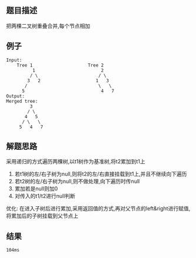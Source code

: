 ## 题目描述

  把两棵二叉树重叠合并,每个节点相加

## 例子
```
Input: 
	Tree 1                     Tree 2                  
          1                         2                             
         / \                       / \                            
        3   2                     1   3                        
       /                           \   \                      
      5                             4   7                  
Output: 
Merged tree:
	     3
	    / \
	   4   5
	  / \   \ 
	 5   4   7
```
## 解题思路

采用递归的方式遍历两棵树,以t1树作为基准树,将t2累加到t1上
   1. 若t1树的左/右子树为null,则将t2的左/右直接挂载到t1上,并且不继续向下遍历
   2. 若t2树的左/右子树为null,则不做处理,向下遍历时传null
   3. 累加若是null则加0
   4. 对传入的t1/t2进行null判断

优化:
在进入子树后进行累加,采用返回值的方式,再对父节点的left&right进行赋值,将累加后的子树挂载到父节点上

## 结果

    104ms